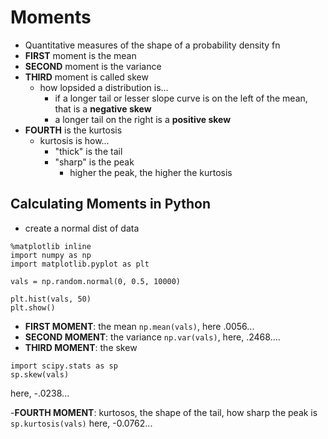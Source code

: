 # Moments
- Quantitative measures of the shape of a probability density fn
- **FIRST** moment is the mean
- **SECOND** moment is the variance
- **THIRD** moment is called skew
	- how lopsided a distribution is...
		- if a longer tail or lesser slope curve is on the left of the mean, that is a **negative skew**
		- a longer tail on the right is a **positive skew**
- **FOURTH** is the kurtosis
	- kurtosis is how...
		- "thick" is the tail
		- "sharp" is the peak
			- higher the peak, the higher the kurtosis

## Calculating Moments in Python
- create a normal dist of data
```
%matplotlib inline
import numpy as np
import matplotlib.pyplot as plt

vals = np.random.normal(0, 0.5, 10000)

plt.hist(vals, 50)
plt.show()
```

- **FIRST MOMENT**: the mean
```np.mean(vals)```, here .0056...
- **SECOND MOMENT**: the variance
```np.var(vals)```, here, .2468....
- **THIRD MOMENT**: the skew
```
import scipy.stats as sp
sp.skew(vals)
```
here, -.0238...

-**FOURTH MOMENT**: kurtosos, the shape of the tail, how sharp the peak is
```sp.kurtosis(vals)```
here, -0.0762...